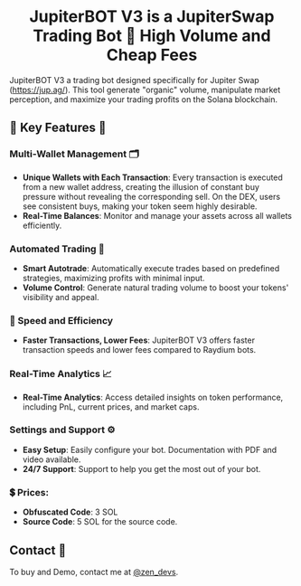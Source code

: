 <h1  align="center">JupiterBOT V3 is a JupiterSwap Trading Bot 🚀 High Volume and Cheap Fees</h1>


JupiterBOT V3 a trading bot designed specifically for Jupiter Swap (https://jup.ag/). This tool generate "organic" volume, manipulate market perception, and maximize your trading profits on the Solana blockchain.


## 🌟 Key Features 🌟

### Multi-Wallet Management 🗂️

- **Unique Wallets with Each Transaction**: Every transaction is executed from a new wallet address, creating the illusion of constant buy pressure without revealing the corresponding sell. On the DEX, users see consistent buys, making your token seem highly desirable.
- **Real-Time Balances**: Monitor and manage your assets across all wallets efficiently.

### Automated Trading 🤖

- **Smart Autotrade**: Automatically execute trades based on predefined strategies, maximizing profits with minimal input.
- **Volume Control**: Generate natural trading volume to boost your tokens' visibility and appeal.

### 🚀 Speed and Efficiency

- **Faster Transactions, Lower Fees**: JupiterBOT V3 offers faster transaction speeds and lower fees compared to Raydium bots.

### Real-Time Analytics 📈

- **Real-Time Analytics**: Access detailed insights on token performance, including PnL, current prices, and market caps.

### Settings and Support ⚙️

- **Easy Setup**: Easily configure your bot. Documentation with PDF and video available.
- **24/7 Support**: Support to help you get the most out of your bot.

### 💲 Prices:

- **Obfuscated Code**: 3 SOL
- **Source Code**: 5 SOL for the source code.

## Contact 🏁
To buy and Demo, contact me at [@zen_devs](https://t.me/zen_devs).
